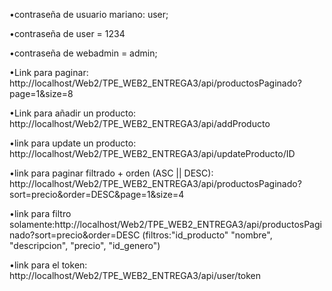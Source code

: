 •contraseña de usuario mariano: user;

•contraseña de user = 1234

•contraseña de webadmin = admin;

•Link para paginar: http://localhost/Web2/TPE_WEB2_ENTREGA3/api/productosPaginado?page=1&size=8

•Link para añadir un producto: http://localhost/Web2/TPE_WEB2_ENTREGA3/api/addProducto

•link para update un producto: http://localhost/Web2/TPE_WEB2_ENTREGA3/api/updateProducto/ID

•link para paginar filtrado + orden (ASC || DESC): http://localhost/Web2/TPE_WEB2_ENTREGA3/api/productosPaginado?sort=precio&order=DESC&page=1&size=4

•link para filtro solamente:http://localhost/Web2/TPE_WEB2_ENTREGA3/api/productosPaginado?sort=precio&order=DESC
(filtros:"id_producto" "nombre", "descripcion", "precio", "id_genero")

•link para el token: http://localhost/Web2/TPE_WEB2_ENTREGA3/api/user/token
